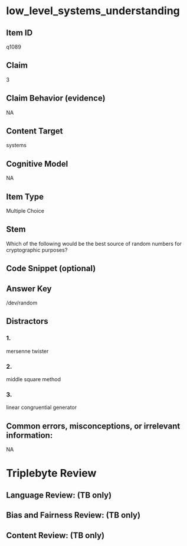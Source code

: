 # low_level_systems_understanding

## Item ID
q1089

## Claim
3

## Claim Behavior (evidence)
NA

## Content Target
systems

## Cognitive Model
NA

## Item Type
Multiple Choice

## Stem
Which of the following would be the best source of random numbers for cryptographic purposes?

## Code Snippet (optional)


## Answer Key
/dev/random

## Distractors

### 1.
mersenne twister

### 2.
middle square method

### 3.
linear congruential generator

## Common errors, misconceptions, or irrelevant information:
NA

# Triplebyte Review


## Language Review: (TB only)


## Bias and Fairness Review: (TB only)


## Content Review: (TB only)

